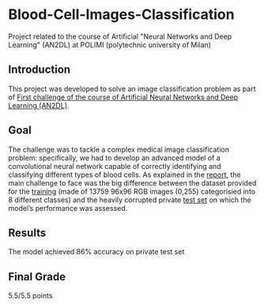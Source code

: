 # Blood-Cell-Images-Classification
Project related to the course of Artificial "Neural Networks and Deep Learning" (AN2DL) at POLIMI (polytechnic university of Milan)

## Introduction
This project was developed to solve an image classification problem as part of [First challenge of the course of Artificial Neural Networks and Deep Learning (AN2DL)](https://www.linkedin.com/posts/airlab-polimi_artificialneuralnetworks-deeplearning-imageclassification-activity-7266783804885803008-4nDc?utm_source=share&utm_medium=member_desktop).

## Goal
The challenge was to tackle a complex medical image classification problem: specifically, we had to develop an advanced model of a convolutional neural network capable of correctly identifying and classifying different types of blood cells.
As explained in the [report](/Report.pdf), the main challenge to face was the big difference between the dataset provided for the [training](/Training_set_example.png) (made of  13759 96x96 RGB images (0,255) categorisied into 8 different classes) and the heavily corrupted private [test set](/Test_set_example.png) on which the model’s performance was assessed.

## Results
The model achieved 86% accuracy on private test set

## Final Grade
5.5/5.5 points

